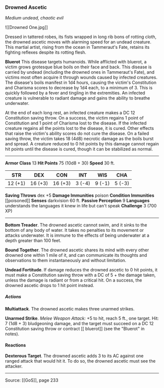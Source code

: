 ### Drowned Ascetic
_Medium undead, chaotic evil_

![[Drowned One.jpg]]

Dressed in tattered robes, its fists wrapped in long rib bons of rotting cloth, the drowned ascetic moves with alarming speed for an undead creature. This martial artist, rising from the ocean in Tammeraut's Fate, retains its fighting reflexes despite its rotting flesh.


**Bluerot** This disease targets humanoids. While afflicted with bluerot, a victim grows grotesque blue boils on their face and back. This disease is carried by undead (including the drowned ones in Tammeraut's Fate), and victims most often acquire it through wounds caused by infected creatures. The disease's boils manifest in 1d4 hours, causing the victim's Constitution and Charisma scores to decrease by 1d4 each, to a minimum of 3. This is quickly followed by a fever and tingling in the extremities. An infected creature is vulnerable to radiant damage and gains the ability to breathe underwater.

At the end of each long rest, an infected creature makes a DC 12 Constitution saving throw. On a success, the victim regains 1 point of Constitution and 1 point of Charisma lost to the disease. If the infected creature regains all the points lost to the disease, it is cured. Other effects that raise the victim's ability scores do not cure the disease. On a failed saving throw, the victim takes 18 (4d8) necrotic damage as the boils burst and spread. A creature reduced to 0 hit points by this damage cannot regain hit points until the disease is cured, though it can be stabilized as normal.






---

**Armor Class** 13
**Hit Points** 75 (10d8 + 30)
**Speed** 30 ft.

| STR     | DEX     | CON     | INT     | WIS     | CHA     |
|---------|---------|---------|---------|---------|---------|
| 12 (+1) | 16 (+3) | 16 (+3) | 3 (-4) | 9 (-1) | 5 (-3) |

**Saving Throws** dex +5
**Damage Immunities** poison
**Condition Immunities** [[poisoned]]
**Senses** darkvision 60 ft.
**Passive Perception** 9
**Languages** understands the languages it knew in life but can't speak
**Challenge** 3 (700 XP)

---

**Bottom Treader**. The drowned ascetic cannot swim, and it sinks to the bottom of any body of water. It takes no penalties to its movement or attacks underwater. It is immune to the effects of being underwater at a depth greater than 100 feet.

**Bound Together**. The drowned ascetic shares its mind with every other drowned one within 1 mile of it, and can communicate its thoughts and observations to them instantaneously and without limitation.

**Undead Fortitude**. If damage reduces the drowned ascetic to 0 hit points, it must make a Constitution saving throw with a DC of 5 + the damage taken, unless the damage is radiant or from a critical hit. On a success, the drowned ascetic drops to 1 hit point instead.

##### Actions
**Multiattack**. The drowned ascetic makes three unarmed strikes.

**Unarmed Strike**. _Melee Weapon Attack:_ +5 to hit, reach 5 ft., one target. Hit: 7 (1d8 + 3) bludgeoning damage, and the target must succeed on a DC 12 Constitution saving throw or contract [[ bluerot]] (see the "Bluerot" in notes).

#### Reactions
**Dexterous Target**. The drowned ascetic adds 3 to its AC against one ranged attack that would hit it. To do so, the drowned ascetic must see the attacker.


---

Source: [[GoS]], page 233